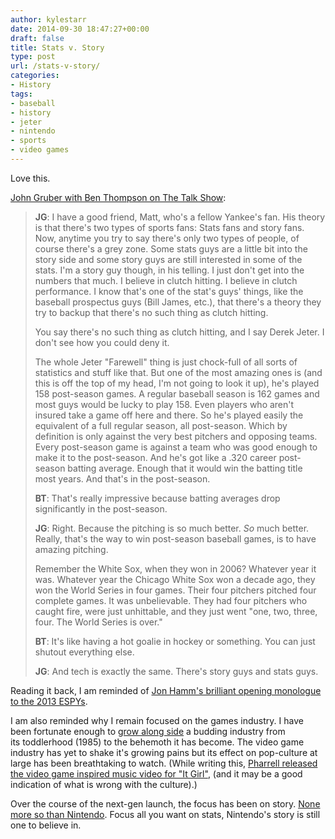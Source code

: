 ```yaml
---
author: kylestarr
date: 2014-09-30 18:47:27+00:00
draft: false
title: Stats v. Story
type: post
url: /stats-v-story/
categories:
- History
tags:
- baseball
- history
- jeter
- nintendo
- sports
- video games
---
```


Love this.

[John Gruber with Ben Thompson on The Talk Show](https://itunes.apple.com/us/podcast/96-edition-edition-ben-bengate/id528458508?i=319486303&mt=2):

> **JG**: I have a good friend, Matt, who's a fellow Yankee's fan. His theory is that there's two types of sports fans: Stats fans and story fans. Now, anytime you try to say there's only two types of people, of course there's a grey zone. Some stats guys are a little bit into the story side and some story guys are still interested in some of the stats. I'm a story guy though, in his telling. I just don't get into the numbers that much. I believe in clutch hitting. I believe in clutch performance. I know that's one of the stat's guys' things, like the baseball prospectus guys (Bill James, etc.), that there's a theory they try to backup that there's no such thing as clutch hitting.
>
> You say there's no such thing as clutch hitting, and I say Derek Jeter. I don't see how you could deny it.
>
> The whole Jeter "Farewell" thing is just chock-full of all sorts of statistics and stuff like that. But one of the most amazing ones is (and this is off the top of my head, I'm not going to look it up), he's played 158 post-season games. A regular baseball season is 162 games and most guys would be lucky to play 158. Even players who aren't insured take a game off here and there. So he's played easily the equivalent of a full regular season, all post-season. Which by definition is only against the very best pitchers and opposing teams. Every post-season game is against a team who was good enough to make it to the post-season. And he's got like a .320 career post-season batting average. Enough that it would win the batting title most years. And that's in the post-season.
>
> **BT**: That's really impressive because batting averages drop significantly in the post-season.
>
> **JG**: Right. Because the pitching is so much better. _So_ much better. Really, that's the way to win post-season baseball games, is to have amazing pitching.
>
> Remember the White Sox, when they won in 2006? Whatever year it was. Whatever year the Chicago White Sox won a decade ago, they won the World Series in four games. Their four pitchers pitched four complete games. It was unbelievable. They had four pitchers who caught fire, were just unhittable, and they just went "one, two, three, four. The World Series is over."
>
> **BT**: It's like having a hot goalie in hockey or something. You can just shutout everything else.
>
> **JG**: And tech is exactly the same. There's story guys and stats guys.

Reading it back, I am reminded of [Jon Hamm's brilliant opening monologue to the 2013 ESPYs](https://www.youtube.com/watch?v=SN4bbbm9GD4).

I am also reminded why I remain focused on the games industry. I have been fortunate enough to [grow along side](/2013/10/15/1985-burst-and-bloom/) a budding industry from its toddlerhood (1985) to the behemoth it has become. The video game industry has yet to shake it's growing pains but its effect on pop-culture at large has been breathtaking to watch. (While writing this, [Pharrell released the video game inspired music video for "It Girl"](http://www.rollingstone.com/music/videos/watch-pharrells-anime-pokemon-inspired-it-girl-video-20140930), (and it may be a good indication of what is wrong with the culture).)

Over the course of the next-gen launch, the focus has been on story. [None more so than Nintendo](/2014/06/10/because-its-nintendo/). Focus all you want on stats, Nintendo's story is still one to believe in.
